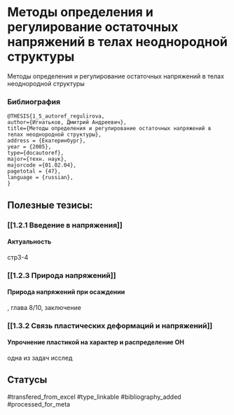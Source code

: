 # Методы определения и регулирование остаточных напряжений в телах неоднородной структуры

Методы определения и регулирование остаточных напряжений в телах неоднородной структуры

### Библиография
```
@THESIS{1_5_autoref_regulirova,
author={Игнатьков, Дмитрий Андреевич},
title={Методы определения и регулирование остаточных напряжений в телах неоднородной структуры},
address = {Екатеринбург},
year = {2005},
type={docautoref},
major={техн. наук},
majorcode ={01.02.04},
pagetotal = {47},
language = {russian},
}
```

## Полезные тезисы:
### [[1.2.1 Введение в напряжения]]
#### Актуальность
стр3-4

### [[1.2.3 Природа напряжений]]
#### Природа напряжений при осаждении
, глава 8/10, заключение

### [[1.3.2 Связь пластических деформаций и напряжений]]
#### Упрочнение пластикой на характер и распределение ОН
одна из задач исслед

## Статусы
#transfered_from_excel 
#type_linkable 
#bibliography_added
#processed_for_meta

